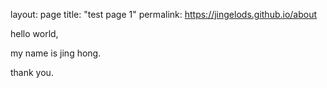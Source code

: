 layout: page
title: "test page 1"
permalink: https://jingelods.github.io/about


hello world, 

my name is jing hong.

thank you.

